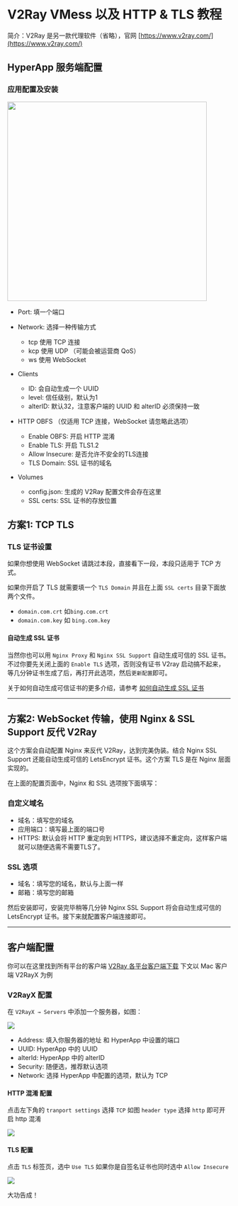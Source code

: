 # V2Ray VMess 以及 HTTP & TLS 教程

简介：V2Ray 是另一款代理软件（省略），官网 [https://www.v2ray.com/](https://www.v2ray.com/)

## HyperApp 服务端配置

### 应用配置及安装

<img src="./images/v2ray.png" width="450" />

* Port: 填一个端口
* Network: 选择一种传输方式
    * tcp 使用 TCP 连接
    * kcp 使用 UDP （可能会被运营商 QoS）
    * ws 使用 WebSocket
* Clients
    * ID: 会自动生成一个 UUID
    * level: 信任级别，默认为1
    * alterID: 默认32，注意客户端的 UUID 和 alterID 必须保持一致

* HTTP OBFS （仅适用 TCP 连接，WebSocket 请忽略此选项）
    * Enable OBFS: 开启 HTTP 混淆
    * Enable TLS: 开启 TLS1.2
    * Allow Insecure: 是否允许不安全的TLS连接
    * TLS Domain: SSL 证书的域名

* Volumes
    * config.json: 生成的 V2Ray 配置文件会存在这里
    * SSL certs: SSL 证书的存放位置

## 方案1: TCP TLS

### TLS 证书设置
如果你想使用 WebSocket 请跳过本段，直接看下一段，本段只适用于 TCP 方式。

如果你开启了 TLS 就需要填一个 `TLS Domain` 并且在上面 `SSL certs` 目录下面放两个文件。

* `domain.com.crt` 如`bing.com.crt`
* `domain.com.key` 如 `bing.com.key`

#### 自动生成 SSL 证书

当然你也可以用 `Nginx Proxy` 和 `Nginx SSL Support` 自动生成可信的 SSL 证书。不过你要先关闭上面的 `Enable TLS` 选项，否则没有证书 V2ray 启动搞不起来，等几分钟证书生成了后，再打开此选项，然后`更新配置`即可。

关于如何自动生成可信证书的更多介绍，请参考 [如何自动生成 SSL 证书](./SSL.md) 

---

## 方案2: WebSocket 传输，使用 Nginx & SSL Support 反代 V2Ray

这个方案会自动配置 Nginx 来反代 V2Ray，达到完美伪装。结合 Nginx SSL Support 还能自动生成可信的 LetsEncrypt 证书。这个方案 TLS 是在 Nginx 层面实现的。

在上面的配置页面中，Nginx 和 SSL 选项按下面填写：

### 自定义域名
* 域名：填写您的域名
* 应用端口：填写最上面的端口号
* HTTPS: 默认会将 HTTP 重定向到 HTTPS，建议选择不重定向，这样客户端就可以随便选需不需要TLS了。

### SSL 选项
* 域名：填写您的域名，默认与上面一样
* 邮箱：填写您的邮箱

然后安装即可，安装完毕稍等几分钟 Nginx SSL Support 将会自动生成可信的 LetsEncrypt 证书。接下来就配置客户端连接即可。

---

## 客户端配置


你可以在这里找到所有平台的客户端 [V2Ray 各平台客户端下载](https://www.v2ray.com/chapter_01/3rd_party.html) 下文以 Mac 客户端 V2RayX 为例


### V2RayX 配置

在 `V2RayX → Servers` 中添加一个服务器，如图：

![](./images/v2rayx-server.png)

* Address: 填入你服务器的地址 和 HyperApp 中设置的端口
* UUID: HyperApp 中的 UUID 
* alterId: HyperApp 中的 alterID
* Security: 随便选，推荐默认选项
* Network: 选择 HyperApp 中配置的选项，默认为 TCP

#### HTTP 混淆 配置

点击左下角的 `tranport settings` 选择 `TCP` 如图 `header type` 选择 `http` 即可开启 http 混淆

![](./images/v2rayx-tcp.png)
#### TLS 配置

点击 `TLS` 标签页，选中 `Use TLS` 如果你是自签名证书也同时选中 `Allow Insecure`

![](./images/v2rayx-tls.png)

大功告成！

